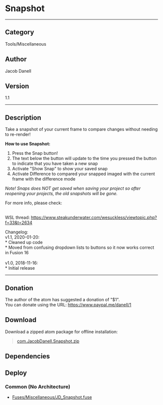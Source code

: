 # Snapshot
___

## Category
Tools/Miscellaneous

## Author
Jacob Danell

## Version
1.1

___

## Description
<p>Take a snapshot of your current frame to compare changes without needing to re-render!</p>

<p><strong>How to use Snapshot:</strong>
<ol>
	<li>Press the Snap button!</li>
	<li>The text below the button will update to the time you pressed the button to indicate that you have taken a new snap</li>
	<li>Activate "Show Snap" to show your saved snap</li>
	<li>Activate Difference to compared your snapped imaged with the current frame with the difference mode</li>
</ol>
</p>

<p><i>Note! Snaps does NOT get saved when saving your project so after reopening your projects, the old snapshots will be gone.</i></p>

<p>For more info, please check:</p>

<br>WSL thread: <a href="https://www.steakunderwater.com/wesuckless/viewtopic.php?f=33&t=2634">https://www.steakunderwater.com/wesuckless/viewtopic.php?f=33&t=2634</a></br>

<p>
Changelog: <br />
v1.1, 2020-01-20: <br />
* Cleaned up code <br />
* Moved from confusing dropdown lists to buttons so it now works correct in Fusion 16 <br />
<br />
v1.0, 2018-11-16: <br />
* Initial release
</p>

___

## Donation
The author of the atom has suggested a donation of "$1".  
You can donate using the URL: <a href="https://www.paypal.me/danell/1">https://www.paypal.me/danell/1</a>
## Download

Download a zipped atom package for offline installation:
> [com.JacobDanell.Snapshot.zip](https://gitlab.com/WeSuckLess/Reactor/-/archive/master/Reactor-master.zip?path=Atoms/com.JacobDanell.Snapshot)  

## Dependencies

## Deploy

### Common (No Architecture)

<ul>
<li><a href="https://gitlab.com/WeSuckLess/Reactor/-/blob/master/Atoms/com.JacobDanell.Snapshot/Fuses/Miscellaneous/JD_Snapshot.fuse?ref_type=heads">Fuses/Miscellaneous/JD_Snapshot.fuse</a></li>
</ul>
